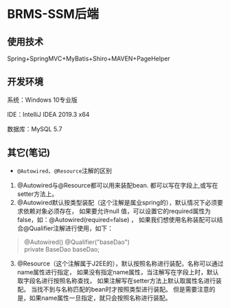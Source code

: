 # BRMS-SSM后端

## 使用技术
Spring+SpringMVC+MyBatis+Shiro+MAVEN+PageHelper

## 开发环境

系统：Windows 10专业版

IDE：IntelliJ IDEA 2019.3 x64

数据库：MySQL 5.7

## 其它(笔记)
- `@Autowired`、`@Resource`注解的区别
1. @Autowired与@Resource都可以用来装配bean. 都可以写在字段上,或写在setter方法上。 
2. @Autowired默认按类型装配（这个注解是属业spring的），默认情况下必须要求依赖对象必须存在，
如果要允许null 值，可以设置它的required属性为false，如：@Autowired(required=false) ，
如果我们想使用名称装配可以结合@Qualifier注解进行使用，如下： 
> @Autowired() @Qualifier("baseDao")     
> private BaseDao baseDao;
    
3. @Resource（这个注解属于J2EE的），默认按照名称进行装配，名称可以通过name属性进行指定， 
如果没有指定name属性，当注解写在字段上时，默认取字段名进行按照名称查找，
如果注解写在setter方法上默认取属性名进行装配。 当找不到与名称匹配的bean时才按照类型进行装配。
但是需要注意的是，如果name属性一旦指定，就只会按照名称进行装配。

